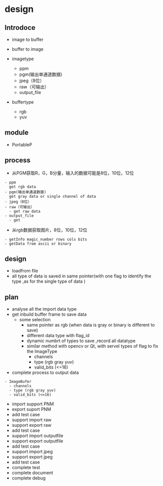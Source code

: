 # design

## Introdoce

- image to buffer
- buffer to image

- imagetype
  - ppm
  - pgm(输出单通道数据)
  - jpeg（8位）
  - raw（可输出）
  - output_file

- buffertype
  - rgb
  - yuv

## module
- PortableP


## process


- 从PGM获取R，G，B分量，输入的数据可能是8位，10位，12位
```shell
- ppm  
  get rgb data
- pgm(输出单通道数据)
  get gray data or single channel of data
- jpeg（8位）
- raw（可输出）
  - get raw data
- output_file
  - get
```

- 从rgb数据获取图片，8位，10位，12位
```
- getInfo magic_number rows cols bits
- getData from ascii or binary
```

## design
- loadfrom file
- all type of data is saved in same pointer(with one flag to identify the type
  ,as for the single type of data )


## plan

- analyse all the import data type
- get inbuild buffer frame to save data
  - some selection
    - same pointer as rgb (when data is gray or binary is different to save)
    - different data type with flag_id
    - dynamic numbrt of types to save ,record all datatype
    - similar method with opencv or Qt, with servel types of flag to fix the ImageType
      - channels
      - type (rgb gray yuv)
      - valid_bits (<=16)
- complete process to output data

```shell
- ImageBufer
  - channels
  - type (rgb gray yuv)
  - valid_bits (<=16)
```
- import support PNM
- export suport PNM
- add test case
- support import raw
- support export raw
- add test case
- support import outputfile
- support export outputfile
- add test case
- support import jpeg
- support export jpeg
- add test case
- complete test
- complete document
- complete debug
